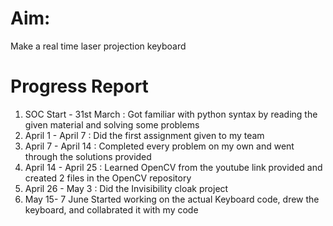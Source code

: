 # Aim:
Make a real time laser projection keyboard
# Progress Report
1. SOC Start - 31st March : 
  Got familiar with python syntax by reading the given material and solving some problems
2. April 1 - April 7 :
  Did the first assignment given to my team
3. April 7 - April 14 :
  Completed every problem on my own and went through the solutions provided
4. April 14 - April 25 :
  Learned OpenCV from the youtube link provided and created 2 files in the OpenCV repository
5. April 26 - May 3 :
  Did the Invisibility cloak project 
6. May 15- 7 June 
  Started working on the actual Keyboard code, drew the keyboard, and collabrated it with my code
